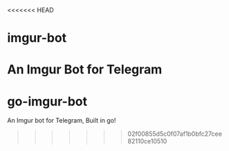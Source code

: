 <<<<<<< HEAD
# imgur-bot
An Imgur Bot for Telegram
=======
# go-imgur-bot
An Imgur bot for Telegram, Built in go!
>>>>>>> 02f00855d5c0f07af1b0bfc27cee82110ce10510
